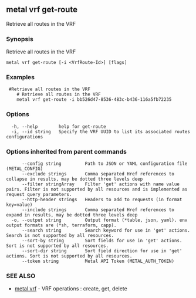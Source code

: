 ## metal vrf get-route

Retrieve all routes in the VRF

### Synopsis

Retrieve all routes in the VRF

```
metal vrf get-route [-i <VrfRoute-Id>] [flags]
```

### Examples

```
 #Retrieve all routes in the VRF
	# Retrieve all routes in the VRF
	metal vrf get-route -i bb526d47-8536-483c-b436-116a5fb72235
```

### Options

```
  -h, --help        help for get-route
  -i, --id string   Specify the VRF UUID to list its associated routes configurations
```

### Options inherited from parent commands

```
      --config string         Path to JSON or YAML configuration file (METAL_CONFIG)
      --exclude strings       Comma separated Href references to collapse in results, may be dotted three levels deep
      --filter stringArray    Filter 'get' actions with name value pairs. Filter is not supported by all resources and is implemented as request query parameters.
      --http-header strings   Headers to add to requests (in format key=value)
      --include strings       Comma separated Href references to expand in results, may be dotted three levels deep
  -o, --output string         Output format (*table, json, yaml). env output formats are (*sh, terraform, capp).
      --search string         Search keyword for use in 'get' actions. Search is not supported by all resources.
      --sort-by string        Sort fields for use in 'get' actions. Sort is not supported by all resources.
      --sort-dir string       Sort field direction for use in 'get' actions. Sort is not supported by all resources.
      --token string          Metal API Token (METAL_AUTH_TOKEN)
```

### SEE ALSO

* [metal vrf](metal_vrf.md)	 - VRF operations : create, get, delete

